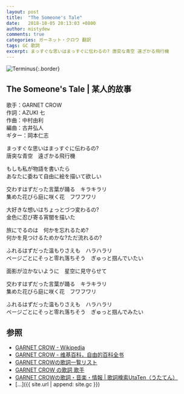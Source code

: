 ```yaml
---
layout: post
title:  "The Someone's Tale"
date:   2018-10-05 20:13:03 +0800
author: mistydew
comments: true
categories: ガーネット・クロウ 翻訳
tags: GC 歌詞
excerpt: まっすぐな思いはまっすぐに伝わるの? 唐突な青空 遠ざかる飛行機
---
```

![Terminus](https://raw.githubusercontent.com/mistydew/gc2/master/cover/album/Album_10th_Terminus.jpg){:.border}

## The Someone's Tale | 某人的故事

歌手：GARNET CROW<br>
作詞：AZUKI 七<br>
作曲：中村由利<br>
編曲：古井弘人<br>
ギター：岡本仁志

まっすぐな思いはまっすぐに伝わるの?<br>
唐突な青空　遠ざかる飛行機

もしも私が物語を書いたら<br>
あなたに委ねて自由に絵を描いて欲しい

交わすはずだった言葉が踊る　キラキラリ<br>
集めた花びら庭に咲く花　フワフワリ

大好きな想いはちょっとづつ変わるの?<br>
金色に忍び寄る宵闇を描いた

旅にでるのは　何かを忘れるため?<br>
何かを見つけるためかな?ただ流れるの?

ふれるはずだった温もりさえも　ハラハラリ<br>
ページごとにそっと零れ落ちそう　ぎゅっと掴んでいたい

面影が泣かないように　星空に見守らせて

交わすはずだった言葉が踊る　キラキラリ<br>
集めた花びら庭に咲く花　フワフワリ

ふれるはずだった温もりさえも　ハラハラリ<br>
ページごとにそっと零れ落ちそう　ぎゅっと掴んでみたい

## 参照
* [GARNET CROW - Wikipedia](https://ja.wikipedia.org/wiki/GARNET_CROW)
* [GARNET CROW - 维基百科，自由的百科全书](https://zh.wikipedia.org/wiki/GARNET_CROW)
* [GARNET CROWの歌詞一覧リスト](https://www.uta-net.com/artist/344)
* [GARNET CROW の歌詞 歌手](http://www.kasi-time.com/subcat-uta-167-1.html)
* [GARNET CROWの歌詞・音楽・情報 \| 歌詞検索UtaTen（うたてん）](https://utaten.com/artist/GARNET+CROW)
* [...]({{ site.url | append: site.gc }})
